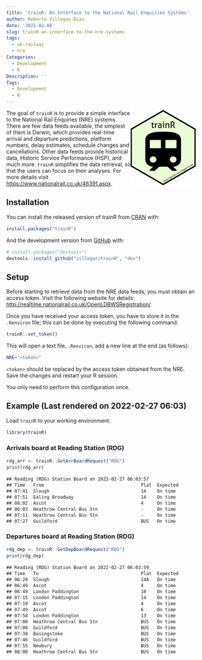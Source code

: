 ```yaml
---
title: 'trainR: An Interface to the National Rail Enquiries Systems'
author: Roberto Villegas-Diaz
date: '2021-02-08'
slug: trainR-an-interface-to-the-nre-systems
tags:
  - uk-railway
  - nre
Categories:
  - Development
  - R
Description: ''
Tags:
  - Development
  - R
---
```


<img src="https://raw.githubusercontent.com/villegar/trainR/main/inst/images/logo.png" alt="logo" align="right" height=200px/>

The goal of `trainR` is to provide a simple interface to the 
National Rail Enquiries (NRE) systems. There are few data feeds 
available, the simplest of them is Darwin, which provides real-time 
arrival and departure predictions, platform numbers, delay estimates, 
schedule changes and cancellations. Other data feeds provide historical 
data, Historic Service Performance (HSP), and much more. `trainR` 
simplifies the data retrieval, so that the users can focus on their 
analyses. For more details visit 
https://www.nationalrail.co.uk/46391.aspx.

## Installation

You can install the released version of trainR from [CRAN](https://CRAN.R-project.org) with:

``` r
install.packages("trainR")
```

And the development version from [GitHub](https://github.com/) with:

``` r
# install.packages("devtools")
devtools::install_github("villegar/trainR", "dev")
```

## Setup
Before starting to retrieve data from the NRE data feeds, you must obtain an access token. 
Visit the following website for details: http://realtime.nationalrail.co.uk/OpenLDBWSRegistration/

Once you have received your access token, you have to store it in the `.Renviron` file; this can be 
done by executing the following command:


```r
trainR::set_token()
```

This will open a text file, `.Renviron`, add a new line at the end (as follows):

```bash
NRE="<token>"
```

`<token>` should be replaced by the access token obtained from the NRE. Save the changes and restart 
your R session.

You only need to perform this configuration once.

## Example (Last rendered on 2022-02-27 06:03)

Load `trainR` to your working environment:

```r
library(trainR)
```

### Arrivals board at Reading Station (RDG)


```r
rdg_arr <- trainR::GetArrBoardRequest("RDG")
print(rdg_arr)
```

```
## Reading (RDG) Station Board on 2022-02-27 06:03:57
## Time   From                                    Plat  Expected
## 07:41  Slough                                  14    On time
## 07:51  Ealing Broadway                         14    On time
## 08:02  Ascot                                   4     On time
## 06:03  Heathrow Central Bus Stn                -     On time
## 07:11  Heathrow Central Bus Stn                -     On time
## 07:27  Guildford                               BUS   On time
```

### Departures board at Reading Station (RDG)


```r
rdg_dep <- trainR::GetDepBoardRequest("RDG")
print(rdg_dep)
```

```
## Reading (RDG) Station Board on 2022-02-27 06:03:59
## Time   To                                      Plat  Expected
## 06:20  Slough                                  14A   On time
## 06:49  Ascot                                   4     On time
## 06:49  London Paddington                       10    On time
## 07:15  London Paddington                       14    On time
## 07:19  Ascot                                   4     On time
## 07:49  Ascot                                   6     On time
## 07:58  London Paddington                       13    On time
## 07:00  Heathrow Central Bus Stn                BUS   On time
## 07:08  Guildford                               BUS   On time
## 07:38  Basingstoke                             BUS   On time
## 07:46  Guildford                               BUS   On time
## 07:55  Newbury                                 BUS   On time
## 08:00  Heathrow Central Bus Stn                BUS   On time
```
